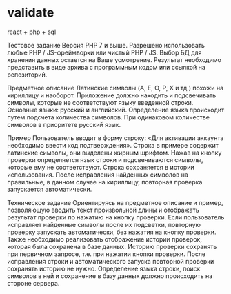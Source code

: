 # validate
react + php + sql



Тестовое задание
Версия PHP 7 и выше.
Разрешено использовать любые PHP / JS-фреймворки или чистый PHP /
JS. Выбор БД для хранения данных остается на Ваше усмотрение. Результат
необходимо представить в виде архива с программным кодом или ссылкой на
репозиторий.


Предметное описание
Латинские символы (A, E, O, P, X и тд.) похожи на кириллицу и наоборот.
Приложение должно находить и подсвечивать символы, которые не
соответствуют языку введенной строки. Основные языки: русский и английский.
Определение языка происходит путем подсчета количества символов. При
одинаковом количестве символов в приоритете русский язык.


Пример
Пользователь вводит в форму строку: «Для aктивации аккaунта неoбxодимо
ввeсти код подтвеpждения». Строка в примере содержит латинские символы,
они выделены жирным шрифтом. Нажав на кнопку проверки определяется язык
строки и подсвечиваются символы, которые ему не соответствуют. Строка
сохраняется в истории использования. После исправления найденных
символов на правильные, в данном случае на кириллицу, повторная проверка
запускается автоматически.


Техническое задание
Ориентируясь на предметное описание и пример,
позволяющую вводить текст произвольной длины и отображать результат
проверки по нажатию на кнопку проверки. Если пользователь исправляет
найденные символы после их подсветки, повторную проверку запускать
автоматически, без нажатия на кнопку проверки. Также необходимо
реализовать отображение истории проверок, которая была сохранена в базе
данных.
Историю проверки сохранять при первичном запросе, т.е. при нажатии кнопки
проверки. После исправления строки и автоматического запуска повторной
проверки сохранять историю не нужно. Определение языка строки, поиск
символов в ней и сохранение в базу данных должно происходить на
стороне сервера.

